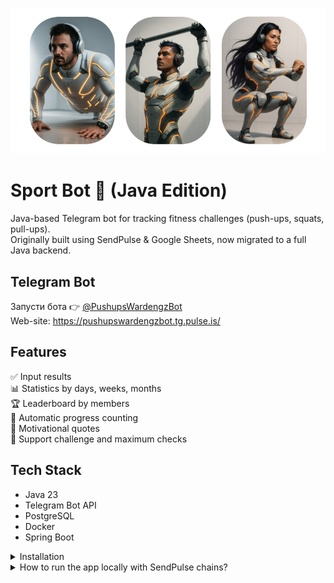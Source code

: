 ![Main view white.png](img/Main%20view%20white.png)
# Sport Bot 💪 (Java Edition) 

Java-based Telegram bot for tracking fitness challenges (push-ups, squats, pull-ups).  
Originally built using SendPulse & Google Sheets, now migrated to a full Java backend.

## Telegram Bot

Запусти бота 👉 [@PushupsWardengzBot](https://t.me/PushupsWardengzBot)  
Web-site: https://pushupswardengzbot.tg.pulse.is/

## Features

✅ Input results  
📊 Statistics by days, weeks, months  
🏆 Leaderboard by members  
🔄 Automatic progress counting  
💬 Motivational quotes  
📅 Support challenge and maximum checks  

## Tech Stack

- Java 23
- Telegram Bot API
- PostgreSQL
- Docker
- Spring Boot

<details>
<summary>
Installation
</summary>

1. Install brew:

```shell
/bin/bash -c "$(curl -fsSL https://raw.githubusercontent.com/Homebrew/install/HEAD/install.sh)" 
```

2. Install necessary tools:

```shell
brew install gh
brew install maven
```

3. Install Java 23:

```shell
brew install openjdk@23
java -version
```

4. Login to gh:

```shell
gh auth login
```

5. Download project:

```shell
gh repo clone DenKaydunov/SportBot
```

6. Build project:

```shell
mvn clean install
```

7. [Install and start Docker](https://docs.docker.com/get-started/get-docker/)

8. Run Postgres database using Docker:

```shell
docker compose -f docker/docker-compose.yaml up -d
```

9. Run application:

```shell
mvn spring-boot:run -Dspring-boot.run.profiles=local
```

10. [Swagger](http://localhost:8080/swagger-ui/index.html)

</details>

<details>
<summary>
How to run the app locally with SendPulse chains?
</summary>

1. Create ngrok account: https://dashboard.ngrok.com/
2. Copy your auth token https://dashboard.ngrok.com/get-started/your-authtoken
3. Install ngrok via Homebrew with the following command:

```shell
brew install ngrok
```
4. Connect your agent to your ngrok account by providing your auth token as shown below—replace $YOUR_TOKEN with the string given to you in the dashboard.

```
ngrok config add-authtoken $YOUR_TOKEN
```
5. Put your app online:

```shell
ngrok http http://localhost:8080
```

</details>
